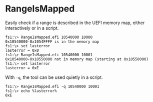 # RangeIsMapped

Easily check if a range is described in the UEFI memory map,
either interactively or in a script.

    fs1:\> RangeIsMapped.efi 10540000 10000
    0x10540000-0x1054FFFF is in the memory map
    fs1:\> set lasterror
    lasterror = 0x0
    fs1:\> RangeIsMapped.efi 10540000 10001
    0x10540000-0x10550000 not in memory map (starting at 0x10550000)
    fs1:\> set lasterror
    lasterror = 0xE

With `-q`, the tool can be used quietly in a script.

    fs1:\> RangeIsMapped.efi -q 10540000 10001
    fs1:\> echo %lasterror%
    0xE
